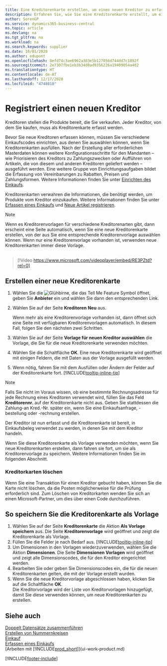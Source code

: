 ```yaml
---
title: Eine Kreditorenkarte erstellen, um einen neuen Kreditor zu erfassen | Microsoft Docs
description: Erfahren Sie, wie Sie eine Kreditorenkarte erstellt, um einen neuen Kreditor oder einem Lieferanten zu erfassen.
author: SorenGP
ms.service: dynamics365-business-central
ms.topic: article
ms.devlang: na
ms.tgt_pltfrm: na
ms.workload: na
ms.search.keywords: supplier
ms.date: 10/01/2020
ms.author: edupont
ms.openlocfilehash: 8efd74c3ae6962a383e5b127056d744dd7c1892f
ms.sourcegitcommit: 2e7307fbe1eb3b34d0ad9356226a19409054a402
ms.translationtype: HT
ms.contentlocale: de-AT
ms.lasthandoff: 12/17/2020
ms.locfileid: "4748810"
---
```

# <a name="register-new-vendors"></a>Registriert einen neuen Kreditor

Kreditoren stellen die Produkte bereit, die Sie verkaufen. Jeder Kreditor, von dem Sie kaufen, muss als Kreditorenkarte erfasst werden.

Bevor Sie neue Kreditoren erfassen können, müssen Sie verschiedene Einkaufscodes einrichten, aus denen Sie auswählen können, wenn Sie Kreditorenkarten ausfüllen. Nach der Erstellung aller erforderlichen Masterdaten können weitere Konfigurationsschritte für den Mandanten – wie Priorisieren des Kreditors zu Zahlungszwecken oder Aufführen von Artikeln, die von diesem und anderen Kreditoren geliefert werden – ausgeführt werden. Eine weitere Gruppe von Einrichtungsaufgaben bildet die Erfassung von Vereinbarungen zu Rabatten, Preisen und Zahlungsformen. Weitere Informationen finden Sie unter [Einrichten des Einkaufs](purchasing-setup-purchasing.md).

Kreditorenkarten verwahren die Informationen, die benötigt werden, um Produkte vom Kreditor einzukaufen. Weitere Informationen finden Sie unter [Erfassen eines Einkaufs](purchasing-how-record-purchases.md) und [Neue Artikel registrieren](inventory-how-register-new-items.md).

> [!NOTE]  
> Wenn es Kreditorenvorlagen für verschiedene Kreditorenarten gibt, dann erscheint eine Seite automatisch, wenn Sie eine neue Kreditorenkarte erstellen, von der aus Sie eine entsprechende Kreditorenvorlage auswählen können. Wenn nur eine Kreditorenvorlage vorhanden ist, verwenden neue Kreditorenkarten immer diese Vorlage.
<br><br>  

> [!Video https://www.microsoft.com/videoplayer/embed/RE3PZtd?rel=0]

## <a name="to-create-a-new-vendor-card"></a>Erstellen einer neue Kreditorenkarte

1. Wählen Sie die ![Glühbirne, die das Tell Me Feature](media/ui-search/search_small.png "Tell Me-Funktion") Symbol öffnet, geben Sie **Anbieter** ein und wählen Sie dann den entsprechenden Link.  
2. Wählen Sie auf der Seite **Kreditoren** **Neu** aus.

    Wenn mehr als eine Kreditorenvorlage vorhanden ist, dann öffnet sich eine Seite mit verfügbaren Kreditorenvorlagen automatisch. In diesem Fall, folgen Sie den nächsten zwei Schritten.
3. Wählen Sie auf der Seite **Vorlage für neuen Kreditor auswählen** die Vorlage, die Sie für die neue Kreditorenkarte verwenden möchten.
4. Wählen Sie die Schaltfläche **OK**. Eine neue Kreditorenkarte wird geöffnet mit einigen Feldern, die mit Daten aus der Vorlage ausgefüllt werden.
5. Wenn nötig, fahren Sie mit dem Ausfüllen oder Ändern der Felder auf der Kreditorenkarte fort. [!INCLUDE[tooltip-inline-tip](includes/tooltip-inline-tip_md.md)]

> [!NOTE]  
> Falls Sie nicht im Voraus wissen, ob eine bestimmte Rechnungsadresse für jede Rechnung eines Kreditoren verwendet wird, füllen Sie das Feld **Kreditorennr.** auf der Kreditorenkarte nicht aus. Geben Sie stattdessen die Zahlung-an Kred.-Nr. später ein, wenn Sie eine Einkaufsanfrage, -bestellung oder -rechnung erstellen.

Der Kreditor ist nun erfasst und die Kreditorenkarte ist bereit, in Einkaufsbeleg verwendet zu werden, in denen Sie mit dem Kreditor handeln.

Wenn Sie diese Kreditorenkarte als Vorlage verwenden möchten, wenn Sie neue Kreditorenkarten erstellen, dann fahren sie fort, um sie als Kreditorenvorlage zu speichern. Weitere Informationen finden Sie im folgenden Abschnitt.

### <a name="deleting-vendor-cards"></a>Kreditorkarten löschen
Wenn Sie eine Transaktion für einen Kreditor gebucht haben, können Sie die Karte nicht löschen, da die Posten möglicherweise für die Prüfung erforderlich sind. Zum Löschen von Kreditorkarten wenden Sie sich an einen Microsoft-Partner, um dies über einen Code durchzuführen.

## <a name="to-save-the-vendor-card-as-a-template"></a>So speichern Sie die Kreditorenkarte als Vorlage
1. Wählen Sie auf der Seite **Kreditorenkarte** die Aktion **Als Vorlage speichern** aus. Die Seite **Kreditorenvorlage** wird geöffnet und zeigt die Kreditorenkarte als Vorlage.
2. Füllen Sie die Felder je nach Bedarf aus. [!INCLUDE[tooltip-inline-tip](includes/tooltip-inline-tip_md.md)]
3. Um Dimensionen in den Vorlagen wiederzuverwenden, wählen Sie die Aktion **Dimensionen**. Die Seite **Dimensionen Vorlagen** wird geöffnet und zeigt alle Dimensionscodes, die für den Kreditor eingerichtet werden.
4. Bearbeiten Sie oder geben Sie Dimensionscodes ein, die für die neuen Kreditorenkarten gelten, die mit der Vorlage erstellt wurden.
5. Wenn Sie die neue Kreditorvorlage abgeschlossen haben, klicken Sie auf die Schaltfläche **OK**.  
   Die Kreditorvorlage wird der Liste von Kreditorvorlagen hinzugefügt, damit Sie diese verwenden können, um neue Kreditorenkarten zu erstellen.

## <a name="see-also"></a>Siehe auch
[Doppelt Datensätze zusammenführen](sales-how-merge-duplicate-records.md)  
[Erstellen von Nummernkreisen](ui-create-number-series.md)  
[Einkauf](purchasing-manage-purchasing.md)  
[Erfassen eines Einkaufs](purchasing-how-record-purchases.md)   
[Arbeiten mit [!INCLUDE[prod_short](includes/prod_short.md)]](ui-work-product.md)  


[!INCLUDE[footer-include](includes/footer-banner.md)]